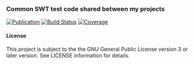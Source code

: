 ### Common SWT test code shared between my projects
[![Publication](https://img.shields.io/maven-central/v/de.carne/java-test-swt-gtk-linux-x86_64)](https://search.maven.org/artifact/de.carne/java-test-swt-gtk-linux-x86_64)
[![Build Status](https://travis-ci.com/hdecarne/java-test-swt.svg?branch=master)](https://travis-ci.com/hdecarne/java-test-swt)
[![Coverage](https://sonarcloud.io/api/project_badges/measure?project=de.carne%3Ajava-test-swt%3Ajava-test-swt-gtk-linux-x86_64&metric=coverage)](https://sonarcloud.io/dashboard/index/de.carne:java-test-swt:java-test-swt-gtk-linux-x86_64)  

#### License
This project is subject to the the GNU General Public License version 3 or later version.
See LICENSE information for details.
